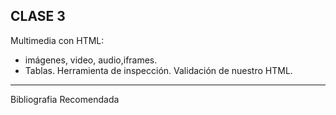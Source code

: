 CLASE 3
--- 

Multimedia con HTML:

* imágenes, video, audio,iframes.
* Tablas.
    Herramienta de inspección.
    Validación de nuestro   HTML.

---

Bibliografia Recomendada